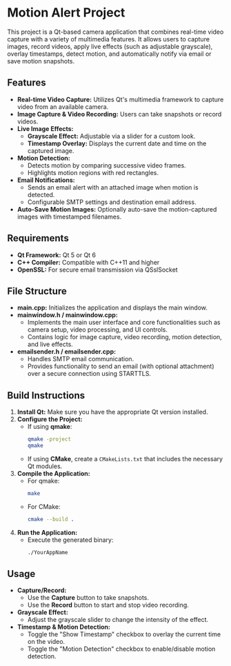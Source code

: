 # Motion Alert Project

This project is a Qt-based camera application that combines real-time video capture with a variety of multimedia features. It allows users to capture images, record videos, apply live effects (such as adjustable grayscale), overlay timestamps, detect motion, and automatically notify via email or save motion snapshots.

## Features

- **Real-time Video Capture:** Utilizes Qt's multimedia framework to capture video from an available camera.
- **Image Capture & Video Recording:** Users can take snapshots or record videos.
- **Live Image Effects:**
  - **Grayscale Effect:** Adjustable via a slider for a custom look.
  - **Timestamp Overlay:** Displays the current date and time on the captured image.
- **Motion Detection:**
  - Detects motion by comparing successive video frames.
  - Highlights motion regions with red rectangles.
- **Email Notifications:**
  - Sends an email alert with an attached image when motion is detected.
  - Configurable SMTP settings and destination email address.
- **Auto-Save Motion Images:** Optionally auto-save the motion-captured images with timestamped filenames.

## Requirements

- **Qt Framework:** Qt 5 or Qt 6
- **C++ Compiler:** Compatible with C++11 and higher
- **OpenSSL:** For secure email transmission via QSslSocket

## File Structure

- **main.cpp:** Initializes the application and displays the main window.
- **mainwindow.h / mainwindow.cpp:**
  - Implements the main user interface and core functionalities such as camera setup, video processing, and UI controls.
  - Contains logic for image capture, video recording, motion detection, and live effects.
- **emailsender.h / emailsender.cpp:**
  - Handles SMTP email communication.
  - Provides functionality to send an email (with optional attachment) over a secure connection using STARTTLS.

## Build Instructions

1. **Install Qt:** Make sure you have the appropriate Qt version installed.
2. **Configure the Project:**
   - If using **qmake**:
     ```bash
     qmake -project
     qmake
     ```
   - If using **CMake**, create a `CMakeLists.txt` that includes the necessary Qt modules.
3. **Compile the Application:**
   - For qmake:
     ```bash
     make
     ```
   - For CMake:
     ```bash
     cmake --build .
     ```
4. **Run the Application:**
   - Execute the generated binary:
     ```bash
     ./YourAppName
     ```

## Usage

- **Capture/Record:**
  - Use the **Capture** button to take snapshots.
  - Use the **Record** button to start and stop video recording.
- **Grayscale Effect:**
  - Adjust the grayscale slider to change the intensity of the effect.
- **Timestamp & Motion Detection:**
  - Toggle the "Show Timestamp" checkbox to overlay the current time on the video.
  - Toggle the "Motion Detection" checkbox to enable/disable motion detection.

